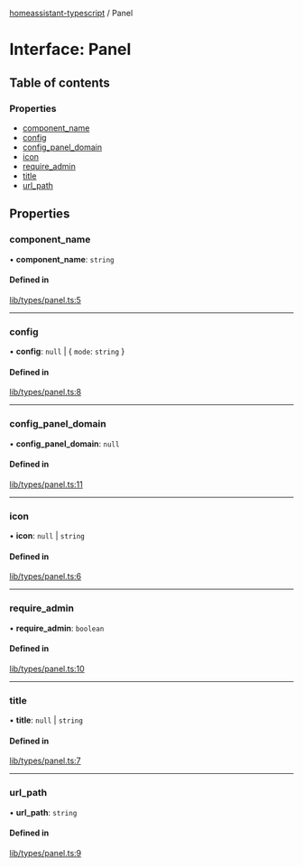 [homeassistant-typescript](../README.md) / Panel

# Interface: Panel

## Table of contents

### Properties

- [component\_name](Panel.md#component_name)
- [config](Panel.md#config)
- [config\_panel\_domain](Panel.md#config_panel_domain)
- [icon](Panel.md#icon)
- [require\_admin](Panel.md#require_admin)
- [title](Panel.md#title)
- [url\_path](Panel.md#url_path)

## Properties

### component\_name

• **component\_name**: `string`

#### Defined in

[lib/types/panel.ts:5](https://github.com/benwainwright/hass-ts/blob/847beec/src/lib/types/panel.ts#L5)

___

### config

• **config**: ``null`` \| \{ `mode`: `string`  }

#### Defined in

[lib/types/panel.ts:8](https://github.com/benwainwright/hass-ts/blob/847beec/src/lib/types/panel.ts#L8)

___

### config\_panel\_domain

• **config\_panel\_domain**: ``null``

#### Defined in

[lib/types/panel.ts:11](https://github.com/benwainwright/hass-ts/blob/847beec/src/lib/types/panel.ts#L11)

___

### icon

• **icon**: ``null`` \| `string`

#### Defined in

[lib/types/panel.ts:6](https://github.com/benwainwright/hass-ts/blob/847beec/src/lib/types/panel.ts#L6)

___

### require\_admin

• **require\_admin**: `boolean`

#### Defined in

[lib/types/panel.ts:10](https://github.com/benwainwright/hass-ts/blob/847beec/src/lib/types/panel.ts#L10)

___

### title

• **title**: ``null`` \| `string`

#### Defined in

[lib/types/panel.ts:7](https://github.com/benwainwright/hass-ts/blob/847beec/src/lib/types/panel.ts#L7)

___

### url\_path

• **url\_path**: `string`

#### Defined in

[lib/types/panel.ts:9](https://github.com/benwainwright/hass-ts/blob/847beec/src/lib/types/panel.ts#L9)
